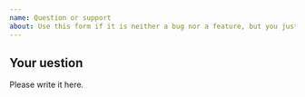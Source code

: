 ```yaml
---
name: Question or support
about: Use this form if it is neither a bug nor a feature, but you just had a question.
---
```


## Your uestion

Please write it here.

